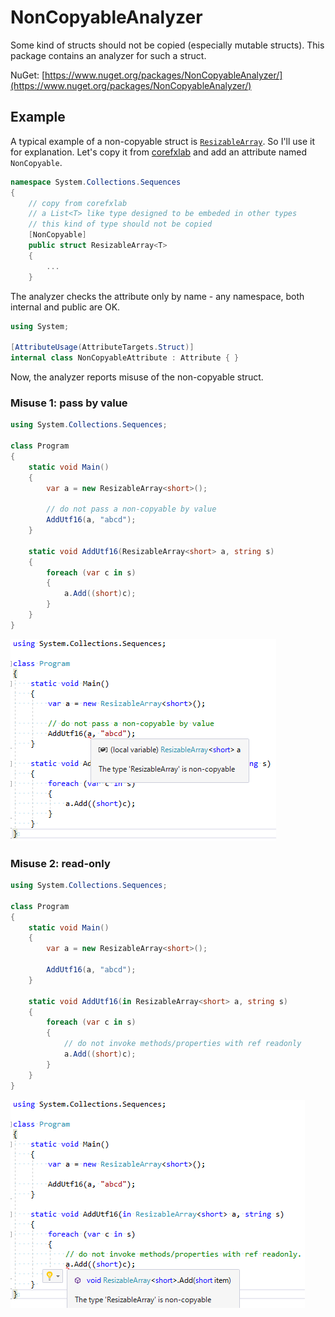 # NonCopyableAnalyzer

Some kind of structs should not be copied (especially mutable structs).
This package contains an analyzer for such a struct.

NuGet: [https://www.nuget.org/packages/NonCopyableAnalyzer/](https://www.nuget.org/packages/NonCopyableAnalyzer/)

## Example

A typical example of a non-copyable struct is [`ResizableArray`](https://github.com/dotnet/corefxlab/blob/master/src/System.Collections.Sequences/System/Collections/Sequences/ResizableArray.cs).
So I'll use it for explanation. Let's copy it from [corefxlab](https://github.com/dotnet/corefxlab/blob/master/src/System.Collections.Sequences/System/Collections/Sequences/ResizableArray.cs) and add an attribute named `NonCopyable`.

```cs
namespace System.Collections.Sequences
{
    // copy from corefxlab
    // a List<T> like type designed to be embeded in other types
    // this kind of type should not be copied
    [NonCopyable]
    public struct ResizableArray<T>
    {
        ...
    }
```

The analyzer checks the attribute only by name - any namespace, both internal and public are OK.

```cs
using System;

[AttributeUsage(AttributeTargets.Struct)]
internal class NonCopyableAttribute : Attribute { }
```

Now, the analyzer reports misuse of the non-copyable struct.

### Misuse 1: pass by value

```cs
using System.Collections.Sequences;

class Program
{
    static void Main()
    {
        var a = new ResizableArray<short>();

        // do not pass a non-copyable by value
        AddUtf16(a, "abcd");
    }

    static void AddUtf16(ResizableArray<short> a, string s)
    {
        foreach (var c in s)
        {
            a.Add((short)c);
        }
    }
}
```

![do not pass a non-copyable by value](docs/NonCopyablePassByValue.png)

### Misuse 2: read-only

```cs
using System.Collections.Sequences;

class Program
{
    static void Main()
    {
        var a = new ResizableArray<short>();

        AddUtf16(a, "abcd");
    }

    static void AddUtf16(in ResizableArray<short> a, string s)
    {
        foreach (var c in s)
        {
            // do not invoke methods/properties with ref readonly
            a.Add((short)c);
        }
    }
}
```

![do not invoke methods/properties with ref readonly](docs/NonCopyableReadOnlyRef.png)
